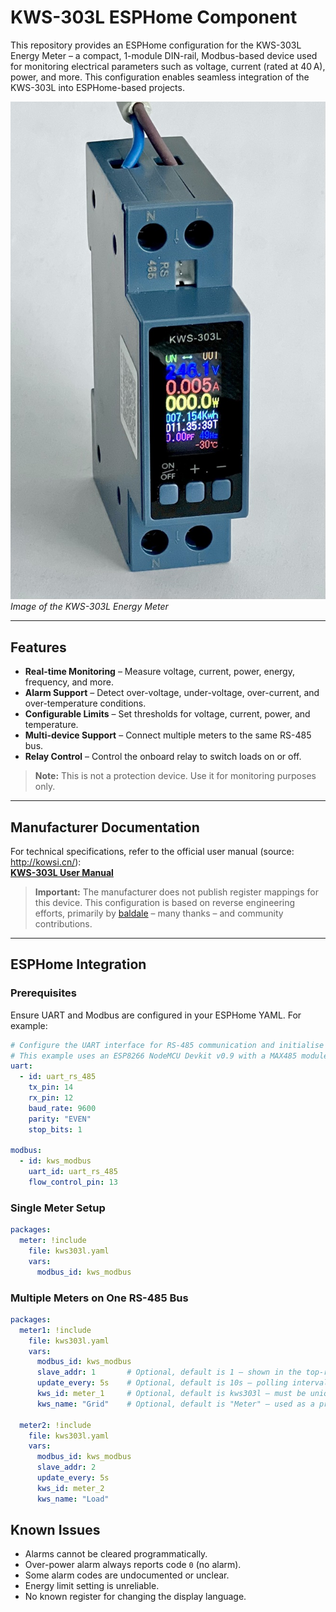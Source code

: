 # KWS-303L ESPHome Component

This repository provides an ESPHome configuration for the KWS-303L Energy Meter – a compact, 1-module DIN-rail, Modbus-based device used for monitoring electrical parameters such as voltage, current (rated at 40 A), power, and more. This configuration enables seamless integration of the KWS-303L into ESPHome-based projects.

![KWS-303L Energy Meter](docs/kws-303l.jpg)  
*Image of the KWS-303L Energy Meter*

---

## Features

- **Real-time Monitoring** – Measure voltage, current, power, energy, frequency, and more.
- **Alarm Support** – Detect over-voltage, under-voltage, over-current, and over-temperature conditions.
- **Configurable Limits** – Set thresholds for voltage, current, power, and temperature.
- **Multi-device Support** – Connect multiple meters to the same RS-485 bus.
- **Relay Control** – Control the onboard relay to switch loads on or off.

> **Note:** This is not a protection device. Use it for monitoring purposes only.

---

## Manufacturer Documentation

For technical specifications, refer to the official user manual (source: http://kowsi.cn/):  
[**KWS-303L User Manual**](docs/kws-303.pdf)

> **Important:** The manufacturer does not publish register mappings for this device. This configuration is based on reverse engineering efforts, primarily by [baldale](https://github.com/baldale) – many thanks – and community contributions.

---

## ESPHome Integration

### Prerequisites

Ensure UART and Modbus are configured in your ESPHome YAML. For example:

```yaml
# Configure the UART interface for RS-485 communication and initialise Modbus.
# This example uses an ESP8266 NodeMCU Devkit v0.9 with a MAX485 module.
uart:
  - id: uart_rs_485
    tx_pin: 14
    rx_pin: 12
    baud_rate: 9600
    parity: "EVEN"
    stop_bits: 1

modbus:
  - id: kws_modbus
    uart_id: uart_rs_485
    flow_control_pin: 13
```

### Single Meter Setup

```yaml
packages:
  meter: !include
    file: kws303l.yaml
    vars:
      modbus_id: kws_modbus
```

### Multiple Meters on One RS-485 Bus

```yaml
packages:
  meter1: !include
    file: kws303l.yaml
    vars:
      modbus_id: kws_modbus
      slave_addr: 1       # Optional, default is 1 – shown in the top-right corner of the meter display
      update_every: 5s    # Optional, default is 10s – polling interval
      kws_id: meter_1     # Optional, default is kws303l – must be unique per meter
      kws_name: "Grid"    # Optional, default is "Meter" – used as a prefix for all sensor names

  meter2: !include
    file: kws303l.yaml
    vars:
      modbus_id: kws_modbus
      slave_addr: 2
      update_every: 5s
      kws_id: meter_2
      kws_name: "Load"
```

## Known Issues

- Alarms cannot be cleared programmatically.
- Over-power alarm always reports code `0` (no alarm).
- Some alarm codes are undocumented or unclear.
- Energy limit setting is unreliable.
- No known register for changing the display language.